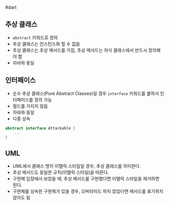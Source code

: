#dart 

## 추상 클래스
- `abstract` 키워드로 정의
- 추상 클래스는 인스턴스화 할 수 없음
- 추상 클래스는 추상 메서드를 가짐, 추상 메서드는 자식 클래스에서 반드시 정의해야 함
- 자바와 동일

## 인터페이스
- 순수 추상 클래스(Pure Abstract Classes)일 경우 `interface` 키워드를 붙여서 인터페이스를 정의 가능
- 필드를 가지지 않음
- 자바와 동일
- 다중 상속

```dart
abstract interface Attackable {
	...
}
```


## UML
- UML에서 클래스 명이 이탤릭 스타일일 경우, 추상 클래스를 의미한다.
- 추상 메서드도 동일한 규칙(이탤릭 스타일)을 따른다.
- 구현체 입장에서 보았을 때, 추상 메서드를 구현했다면 이탤릭 스타일을 제거하면 된다.
- 구현체를 상속한 구현체가 있을 경우, 오버라이드 하지 않았다면 메서드를 표기하지 않아도 됨